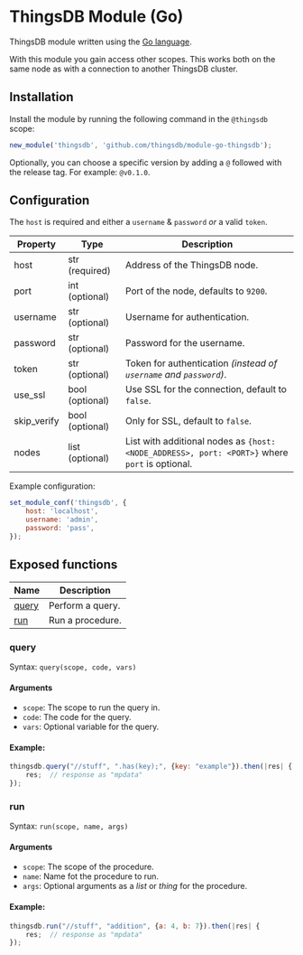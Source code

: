 # ThingsDB Module (Go)

ThingsDB module written using the [Go language](https://golang.org).

With this module you gain access other scopes. This works both on the same node as with a connection to another ThingsDB cluster.

## Installation

Install the module by running the following command in the `@thingsdb` scope:

```javascript
new_module('thingsdb', 'github.com/thingsdb/module-go-thingsdb');
```

Optionally, you can choose a specific version by adding a `@` followed with the release tag. For example: `@v0.1.0`.

## Configuration

The `host` is required and either a `username` & `password` _or_ a valid `token`.

Property    | Type            | Description
----------- | --------------- | -----------
host        | str (required)  | Address of the ThingsDB node.
port        | int (optional)  | Port of the node, defaults to `9200`.
username    | str (optional)  | Username for authentication.
password    | str (optional)  | Password for the username.
token       | str (optional)  | Token for authentication _(instead of `username` and `password`)_.
use_ssl     | bool (optional) | Use SSL for the connection, default to `false`.
skip_verify | bool (optional) | Only for SSL, default to `false`.
nodes       | list (optional) | List with additional nodes as `{host: <NODE_ADDRESS>, port: <PORT>}` where `port` is optional.

Example configuration:

```javascript
set_module_conf('thingsdb', {
    host: 'localhost',
    username: 'admin',
    password: 'pass',
});
```

## Exposed functions

Name              | Description
----------------- | -----------
[query](#query)   | Perform a query.
[run](#run)       | Run a procedure.

### query

Syntax: `query(scope, code, vars)`

#### Arguments

- `scope`: The scope to run the query in.
- `code`: The code for the query.
- `vars`: Optional variable for the query.

#### Example:

```javascript
thingsdb.query("//stuff", ".has(key);", {key: "example"}).then(|res| {
    res;  // response as "mpdata"
});
```

### run

Syntax: `run(scope, name, args)`

#### Arguments

- `scope`: The scope of the procedure.
- `name`: Name fot the procedure to run.
- `args`: Optional arguments as a _list_ or _thing_ for the procedure.

#### Example:

```javascript
thingsdb.run("//stuff", "addition", {a: 4, b: 7}).then(|res| {
    res;  // response as "mpdata"
});
```